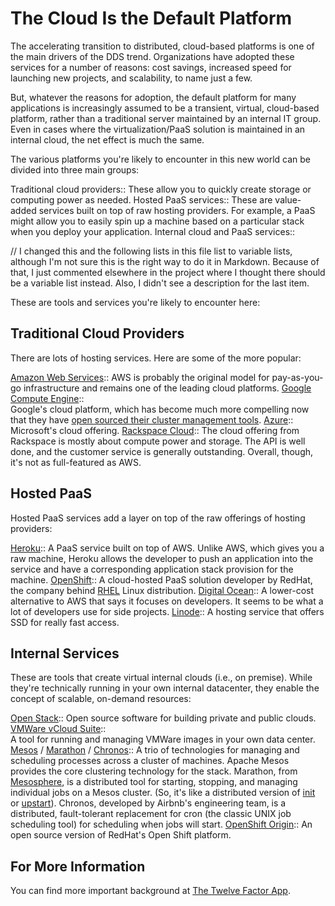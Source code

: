 # The Cloud Is the Default Platform

<span class="drop fa fa-cloud fa-5x pull-left fa-border"></span>

The accelerating transition to distributed, cloud-based platforms is one of the main drivers of the DDS trend. Organizations have adopted these services for a number of reasons: cost savings, increased speed for launching new projects, and scalability, to name just a few.

But, whatever the reasons for adoption, the default platform for many applications is increasingly assumed to be a transient, virtual, cloud-based platform, rather than a traditional server maintained by an internal IT group. Even in cases where the virtualization/PaaS solution is maintained in an internal cloud, the net effect is much the same.

The various platforms you're likely to encounter in this new world can be divided into three main groups:

Traditional cloud providers::
 These allow you to quickly create storage or computing power as needed.
Hosted PaaS services::
 These are value-added services built on top of raw hosting providers. For example, a PaaS might allow you to easily spin up a machine based on a particular stack when you deploy your application.
Internal cloud and PaaS services::

// I changed this and the following lists in this file list to variable lists, although I'm not sure this is the right way to do it in Markdown. Because of that, I just commented elsewhere in the project where I thought there should be a variable list instead. Also, I didn't see a description for the last item.

These are tools and services you're likely to encounter here:

## Traditional Cloud Providers

There are lots of hosting services. Here are some of the more popular:

[Amazon Web Services](http://aws.amazon.com/)::
 AWS is probably the original model for pay-as-you-go infrastructure and remains one of the leading cloud platforms.
[Google Compute Engine](https://cloud.google.com/products/compute-engine/)::  
 Google's cloud platform, which has become much more compelling now that they have [open sourced their cluster management tools](http://googlecloudplatform.blogspot.com/2014/06/an-update-on-container-support-on-google-cloud-platform.html).
[Azure](http://www.windowsazure.com/)::
 Microsoft's cloud offering.
[Rackspace Cloud](https://mycloud.rackspace.com/):: 
 The cloud offering from Rackspace is mostly about compute power and storage. The API is well done, and the customer service is generally outstanding. Overall, though, it's not as full-featured as AWS.

## Hosted PaaS

Hosted PaaS services add a layer on top of the raw offerings of hosting providers:

[Heroku](https://www.heroku.com/)::
 A PaaS service built on top of AWS. Unlike AWS, which gives you a raw machine, Heroku allows the developer to push an application into the service and have a corresponding application stack provision for the machine.
[OpenShift](https://www.openshift.com/)::
 A cloud-hosted PaaS solution developer by RedHat, the company behind [RHEL](http://www.redhat.com/products/enterprise-linux/) Linux distribution.
[Digital Ocean](https://www.digitalocean.com/)::
 A lower-cost alternative to AWS that says it focuses on developers. It seems to be what a lot of developers use for side projects.
[Linode](https://www.linode.com/)::
 A hosting service that offers SSD for really fast access.

## Internal Services

These are tools that create virtual internal clouds (i.e., on premise). While they're technically running in your own internal datacenter, they enable the concept of scalable, on-demand resources:

[Open Stack](https://www.openstack.org/)::
 Open source software for building private and public clouds.
[VMWare vCloud Suite](http://www.vmware.com/products/vcloud-suite/)::  
 A tool for running and managing VMWare images in your own data center.
[Mesos](http://mesos.apache.org/) / [Marathon](https://github.com/mesosphere/marathon) / [Chronos](https://github.com/airbnb/chronos):: 
 A trio of technologies for managing and scheduling processes across a cluster of machines. Apache Mesos provides the core clustering technology for the stack. Marathon, from [Mesosphere](http://mesosphere.io/), is a distributed tool for starting, stopping, and managing individual jobs on a Mesos cluster. (So, it's like a distributed version of [init](http://en.wikipedia.org/wiki/Init) or [upstart](http://upstart.ubuntu.com/)). Chronos, developed by Airbnb's engineering team, is a distributed, fault-tolerant replacement for cron (the classic UNIX job scheduling tool) for scheduling when jobs will start.
[OpenShift Origin](https://openshift.github.io/)::
 An open source version of RedHat's Open Shift platform.

## For More Information

You can find more important background at [The Twelve Factor App](http://12factor.net/).
